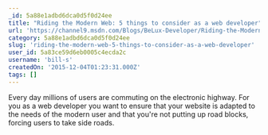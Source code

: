 ```yaml
---
_id: 5a88e1adbd6dca0d5f0d24ee
title: "Riding the Modern Web: 5 things to consider as a web developer"
url: 'https://channel9.msdn.com/Blogs/BeLux-Developer/Riding-the-Modern-Web-5-things-to-consider-as-a-web-developer?wt.mc_id=DX_12902&MC=MSAzure&MC=VStudio&MC=WebDev&MC=SQL'
category: 5a88e1adbd6dca0d5f0d24ee
slug: 'riding-the-modern-web-5-things-to-consider-as-a-web-developer'
user_id: 5a83ce59d6eb0005c4ecda2c
username: 'bill-s'
createdOn: '2015-12-04T01:23:31.000Z'
tags: []
---
```


Every day millions of users are commuting on the electronic highway. For you as a web developer you want to ensure that your website is adapted to the needs of the modern user and that you're not putting up road blocks, forcing users to take side roads.
